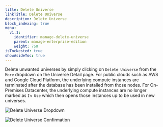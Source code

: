 ```yaml
---
title: Delete Universe
linkTitle: Delete Universe
description: Delete Universe
block_indexing: true
menu:
  v1.1:
    identifier: manage-delete-universe
    parent: manage-enterprise-edition
    weight: 760
isTocNested: true
showAsideToc: true
---
```


Delete unwanted universes by simply clicking on `Delete Universe` from the `More` dropdown on the Universe Detail page. For public clouds such as AWS and Google Cloud Platform, the underlying compute instances are terminated after the database has been installed from those nodes. For On-Premises Datacenter, the underlying compute instances are no longer marked as `In Use` which then opens those instances up to be used in new universes.

![Delete Universe Dropdown](/images/ee/delete-univ-1.png)

![Delete Universe Confirmation](/images/ee/delete-univ-2.png)
